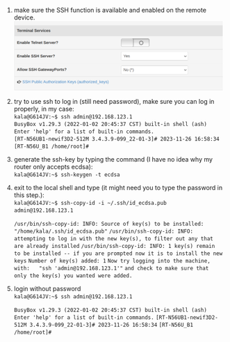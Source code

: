 1. make sure the SSH function is available and enabled on the remote device. \
   ![image](./images/1.png)

2. try to use ssh to log in (still need password), make sure you can log in properly, in my case:\
   `kala@G614JV:~$ ssh admin@192.168.123.1`\
   `BusyBox v1.29.3 (2022-01-02 20:45:37 CST) built-in shell (ash)`\
   `Enter 'help' for a list of built-in commands.`\
   `[RT-N56UB1-newif3D2-512M 3.4.3.9-099_22-01-3]# 2023-11-26 16:58:34`\
   `[RT-N56U_B1 /home/root]#`


3. generate the ssh-key by typing the command (I have no idea why my router only accepts ecdsa):\
   `kala@G614JV:~$ ssh-keygen -t ecdsa`

4. exit to the local shell and type (it might need you to type the password in this step.):\
   `kala@G614JV:~$ ssh-copy-id -i ~/.ssh/id_ecdsa.pub admin@192.168.123.1`
   
   `/usr/bin/ssh-copy-id: INFO: Source of key(s) to be installed: "/home/kala/.ssh/id_ecdsa.pub"`
   `/usr/bin/ssh-copy-id: INFO: attempting to log in with the new key(s), to filter out any that are already installed`
   `/usr/bin/ssh-copy-id: INFO: 1 key(s) remain to be installed -- if you are prompted now it is to install the new keys`
   `Number of key(s) added: 1`
   `Now try logging into the machine, with:   "ssh 'admin@192.168.123.1'"`
   `and check to make sure that only the key(s) you wanted were added.`


6. login without password\
   `kala@G614JV:~$ ssh admin@192.168.123.1`
   
   `BusyBox v1.29.3 (2022-01-02 20:45:37 CST) built-in shell (ash)`
   `Enter 'help' for a list of built-in commands.`
   `[RT-N56UB1-newif3D2-512M 3.4.3.9-099_22-01-3]# 2023-11-26 16:58:34`
   `[RT-N56U_B1 /home/root]#`
